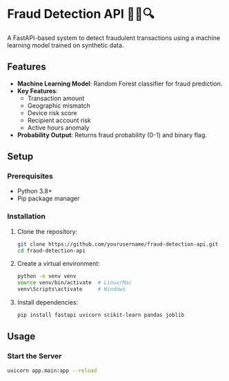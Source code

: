 # Fraud Detection API 👮‍♂️🔍

A FastAPI-based system to detect fraudulent transactions using a machine learning model trained on synthetic data.

## Features
- **Machine Learning Model**: Random Forest classifier for fraud prediction.
- **Key Features**:
  - Transaction amount
  - Geographic mismatch
  - Device risk score
  - Recipient account risk
  - Active hours anomaly
- **Probability Output**: Returns fraud probability (0-1) and binary flag.

## Setup

### Prerequisites
- Python 3.8+
- Pip package manager

### Installation
1. Clone the repository:
   ```bash
   git clone https://github.com/yourusername/fraud-detection-api.git
   cd fraud-detection-api 

2. Create a virtual environment:
   ```bash
   python -m venv venv
   source venv/bin/activate  # Linux/Mac
   venv\Scripts\activate     # Windows

3. Install dependencies:
   ```bash
   pip install fastapi uvicorn scikit-learn pandas joblib

## Usage

### Start the Server
```bash
uvicorn app.main:app --reload
